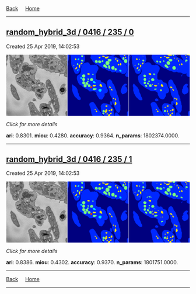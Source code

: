 
[Back](..)&nbsp;&nbsp;&nbsp;&nbsp;&nbsp;[Home](https://leapmanlab.github.io/snapshots)

---

<div class="summary"><a href="0"><h2>random_hybrid_3d / 0416 / 235 / 0</h2></a><p>Created 25 Apr 2019, 14:02:53
</p><a href="0"><img src="0/media/summary.png" align="center"></a><p>
<i>Click for more details</i>
</p></div>

**ari**: 0.8301. **miou**: 0.4280. **accuracy**: 0.9364. **n_params**: 1802374.0000. 

---

<div class="summary"><a href="1"><h2>random_hybrid_3d / 0416 / 235 / 1</h2></a><p>Created 25 Apr 2019, 14:02:53
</p><a href="1"><img src="1/media/summary.png" align="center"></a><p>
<i>Click for more details</i>
</p></div>

**ari**: 0.8386. **miou**: 0.4302. **accuracy**: 0.9370. **n_params**: 1801751.0000. 

---

[Back](..)&nbsp;&nbsp;&nbsp;&nbsp;&nbsp;[Home](https://leapmanlab.github.io/snapshots)

---